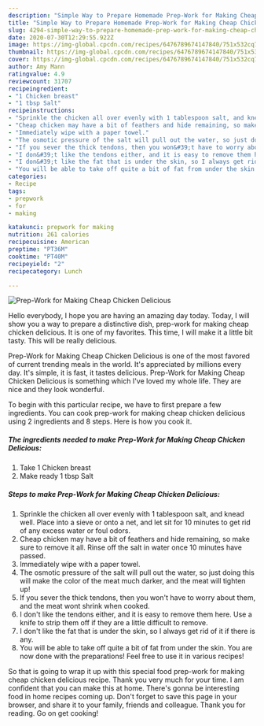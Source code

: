 ```yaml
---
description: "Simple Way to Prepare Homemade Prep-Work for Making Cheap Chicken Delicious"
title: "Simple Way to Prepare Homemade Prep-Work for Making Cheap Chicken Delicious"
slug: 4294-simple-way-to-prepare-homemade-prep-work-for-making-cheap-chicken-delicious
date: 2020-07-30T12:29:55.922Z
image: https://img-global.cpcdn.com/recipes/6476789674147840/751x532cq70/prep-work-for-making-cheap-chicken-delicious-recipe-main-photo.jpg
thumbnail: https://img-global.cpcdn.com/recipes/6476789674147840/751x532cq70/prep-work-for-making-cheap-chicken-delicious-recipe-main-photo.jpg
cover: https://img-global.cpcdn.com/recipes/6476789674147840/751x532cq70/prep-work-for-making-cheap-chicken-delicious-recipe-main-photo.jpg
author: Amy Mann
ratingvalue: 4.9
reviewcount: 31707
recipeingredient:
- "1 Chicken breast"
- "1 tbsp Salt"
recipeinstructions:
- "Sprinkle the chicken all over evenly with 1 tablespoon salt, and knead well. Place into a sieve or onto a net, and let sit for 10 minutes to get rid of any excess water or foul odors."
- "Cheap chicken may have a bit of feathers and hide remaining, so make sure to remove it all. Rinse off the salt in water once 10 minutes have passed."
- "Immediately wipe with a paper towel."
- "The osmotic pressure of the salt will pull out the water, so just doing this will make the color of the meat much darker, and the meat will tighten up!"
- "If you sever the thick tendons, then you won&#39;t have to worry about them, and the meat wont shrink when cooked."
- "I don&#39;t like the tendons either, and it is easy to remove them here. Use a knife to strip them off if they are a little difficult to remove."
- "I don&#39;t like the fat that is under the skin, so I always get rid of it if there is any."
- "You will be able to take off quite a bit of fat from under the skin. You are now done with the preparations! Feel free to use it in various recipes!"
categories:
- Recipe
tags:
- prepwork
- for
- making

katakunci: prepwork for making 
nutrition: 261 calories
recipecuisine: American
preptime: "PT36M"
cooktime: "PT40M"
recipeyield: "2"
recipecategory: Lunch

---
```



![Prep-Work for Making Cheap Chicken Delicious](https://img-global.cpcdn.com/recipes/6476789674147840/751x532cq70/prep-work-for-making-cheap-chicken-delicious-recipe-main-photo.jpg)

Hello everybody, I hope you are having an amazing day today. Today, I will show you a way to prepare a distinctive dish, prep-work for making cheap chicken delicious. It is one of my favorites. This time, I will make it a little bit tasty. This will be really delicious.

Prep-Work for Making Cheap Chicken Delicious is one of the most favored of current trending meals in the world. It's appreciated by millions every day. It's simple, it is fast, it tastes delicious. Prep-Work for Making Cheap Chicken Delicious is something which I've loved my whole life. They are nice and they look wonderful.




To begin with this particular recipe, we have to first prepare a few ingredients. You can cook prep-work for making cheap chicken delicious using 2 ingredients and 8 steps. Here is how you cook it.

<!--inarticleads1-->

##### The ingredients needed to make Prep-Work for Making Cheap Chicken Delicious:

1. Take 1 Chicken breast
1. Make ready 1 tbsp Salt




<!--inarticleads2-->

##### Steps to make Prep-Work for Making Cheap Chicken Delicious:

1. Sprinkle the chicken all over evenly with 1 tablespoon salt, and knead well. Place into a sieve or onto a net, and let sit for 10 minutes to get rid of any excess water or foul odors.
1. Cheap chicken may have a bit of feathers and hide remaining, so make sure to remove it all. Rinse off the salt in water once 10 minutes have passed.
1. Immediately wipe with a paper towel.
1. The osmotic pressure of the salt will pull out the water, so just doing this will make the color of the meat much darker, and the meat will tighten up!
1. If you sever the thick tendons, then you won&#39;t have to worry about them, and the meat wont shrink when cooked.
1. I don&#39;t like the tendons either, and it is easy to remove them here. Use a knife to strip them off if they are a little difficult to remove.
1. I don&#39;t like the fat that is under the skin, so I always get rid of it if there is any.
1. You will be able to take off quite a bit of fat from under the skin. You are now done with the preparations! Feel free to use it in various recipes!




So that is going to wrap it up with this special food prep-work for making cheap chicken delicious recipe. Thank you very much for your time. I am confident that you can make this at home. There's gonna be interesting food in home recipes coming up. Don't forget to save this page in your browser, and share it to your family, friends and colleague. Thank you for reading. Go on get cooking!
